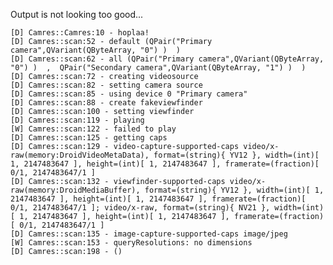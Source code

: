 Output is not looking too good...

    [D] Camres::Camres:10 - hoplaa!
    [D] Camres::scan:52 - default (QPair("Primary camera",QVariant(QByteArray, "0") )  )
    [D] Camres::scan:62 - all (QPair("Primary camera",QVariant(QByteArray, "0") )  ,  QPair("Secondary camera",QVariant(QByteArray, "1") )  )
    [D] Camres::scan:72 - creating videosource
    [D] Camres::scan:82 - setting camera source
    [D] Camres::scan:85 - using device 0 "Primary camera"
    [D] Camres::scan:88 - create fakeviewfinder
    [D] Camres::scan:100 - setting viewfinder
    [D] Camres::scan:119 - playing
    [W] Camres::scan:122 - failed to play
    [D] Camres::scan:125 - getting caps
    [D] Camres::scan:129 - video-capture-supported-caps video/x-raw(memory:DroidVideoMetaData), format=(string){ YV12 }, width=(int)[ 1, 2147483647 ], height=(int)[ 1, 2147483647 ], framerate=(fraction)[ 0/1, 2147483647/1 ]
    [D] Camres::scan:132 - viewfinder-supported-caps video/x-raw(memory:DroidMediaBuffer), format=(string){ YV12 }, width=(int)[ 1, 2147483647 ], height=(int)[ 1, 2147483647 ], framerate=(fraction)[ 0/1, 2147483647/1 ]; video/x-raw, format=(string){ NV21 }, width=(int)[ 1, 2147483647 ], height=(int)[ 1, 2147483647 ], framerate=(fraction)[ 0/1, 2147483647/1 ]
    [D] Camres::scan:135 - image-capture-supported-caps image/jpeg
    [W] Camres::scan:153 - queryResolutions: no dimensions
    [D] Camres::scan:198 - ()
